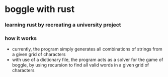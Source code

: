 # boggle with rust

### learning rust by recreating a university project

### how it works

* currently, the program simply generates all combinations of strings from a given grid of characters
* with use of a dictionary file, the program acts as a solver for the game of boggle, by using recursion to find all valid words in a given grid of characters

